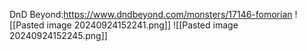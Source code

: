 DnD Beyond:https://www.dndbeyond.com/monsters/17146-fomorian
![[Pasted image 20240924152241.png]]
![[Pasted image 20240924152245.png]]